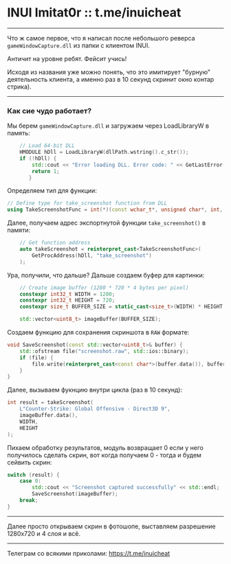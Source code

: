 # INUI Imitat0r :: t.me/inuicheat

---

Что ж самое первое, что я написал после небольшого реверса `gameWindowCapture.dll` из папки с клиентом INUI. 

Античит на уровне ребят. Фейсит учись!

Исходя из названия уже можно понять, что это имитирует "бурную" деятельность клиента, а именно раз в 10 секунд скринит окно контар стрика).

---

### Как сие чудо работает?

Мы берем `gameWindowCapture.dll` и загружаем через LoadLibraryW в память:

```cpp
    // Load 64-bit DLL
    HMODULE hDll = LoadLibraryW(dllPath.wstring().c_str());
    if (!hDll) {
        std::cout << "Error loading DLL. Error code: " << GetLastError() << std::endl;
        return 1;
       }
```

Определяем тип для функции:

```cpp
// Define type for take_screenshot function from DLL
using TakeScreenshotFunc = int(*)(const wchar_t*, unsigned char*, int, int);
```

Далее, получаем адрес экспортнутой функции `take_screenshot()` в памяти:

```cpp
    // Get function address
    auto takeScreenshot = reinterpret_cast<TakeScreenshotFunc>(
        GetProcAddress(hDll, "take_screenshot")
    );
```

Ура, получили, что дальше? Дальше создаем буфер для картинки:

```cpp
    // Create image buffer (1280 * 720 * 4 bytes per pixel)
    constexpr int32_t WIDTH = 1280;
    constexpr int32_t HEIGHT = 720;
    constexpr size_t BUFFER_SIZE = static_cast<size_t>(WIDTH) * HEIGHT * 4;

    std::vector<uint8_t> imageBuffer(BUFFER_SIZE);
```

Создаем функцию для сохранения скриншота в `RAW` формате:

```cpp
void SaveScreenshot(const std::vector<uint8_t>& buffer) {
    std::ofstream file("screenshot.raw", std::ios::binary);
    if (file) {
        file.write(reinterpret_cast<const char*>(buffer.data()), buffer.size());
    }
}
```

Далее, вызываем фукнцию внутри цикла (раз в 10 секунд):

```cpp
int result = takeScreenshot(
    L"Counter-Strike: Global Offensive - Direct3D 9",
    imageBuffer.data(),
    WIDTH,
    HEIGHT
);
```

Пихаем обработку результатов, модуль возвращает 0 если у него получилось сделать скрин, вот когда получаем 0 - тогда и будем сейвить скрин:

```cpp
switch (result) {
    case 0:
        std::cout << "Screenshot captured successfully" << std::endl;
        SaveScreenshot(imageBuffer);
    break;
}
```

---

Далее просто открываем скрин в фотошопе, выставляем разрешение 1280х720 и 4 слоя и всё.

---

Телеграм со всякими приколами: https://t.me/inuicheat

